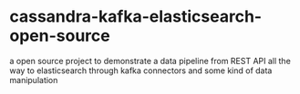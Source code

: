 # cassandra-kafka-elasticsearch-open-source
a open source project to demonstrate a data pipeline from REST API all the way to elasticsearch through kafka connectors and some kind of data manipulation
